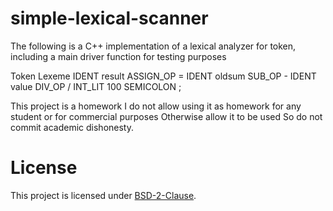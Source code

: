 
# simple-lexical-scanner
The following is a C++ implementation of a lexical analyzer for token, including a main driver function for testing purposes

Token		Lexeme
IDENT		result
ASSIGN_OP	=
IDENT		oldsum
SUB_OP		-
IDENT		value
DIV_OP		/
INT_LIT		100
SEMICOLON	;


This project is a homework
 I do not allow using it as homework for any student or for commercial purposes 
Otherwise allow it to be used
 So do not commit academic dishonesty.


# License

This project is licensed under [BSD-2-Clause][b].


[b]: https://github.com/abdulmlik/simple-lexical-scanner/blob/master/LICENSE
